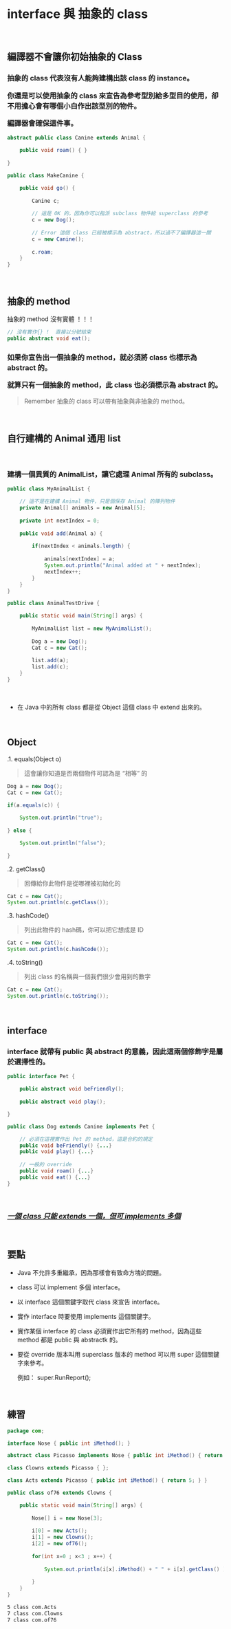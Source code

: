 # interface 與 抽象的 class

<br>

## 編譯器不會讓你初始抽象的 Class

<h3>

抽象的 class 代表沒有人能夠建構出該 class 的 instance。

你還是可以使用抽象的 class 來宣告為參考型別給多型目的使用，卻不用擔心會有哪個小白作出該型別的物件。

編譯器會確保這件事。

</h3>

```java
abstract public class Canine extends Animal {

	public void roam() { }
	
}

public class MakeCanine {

	public void go() {
	
		Canine c;
		
		// 這是 OK 的，因為你可以指派 subclass 物件給 superclass 的參考
		c = new Dog();
		
		// Error 這個 class 已經被標示為 abstract，所以過不了編譯器這一關
		c = new Canine();
		
		c.roam;
	}
}
```

<br>

## 抽象的 method

抽象的 method 沒有實體 ！！！

```java
// 沒有實作{} !  直接以分號結束
public abstract void eat();
```

<h3>

如果你宣告出一個抽象的 method，就必須將 class 也標示為 abstract 的。

就算只有一個抽象的 method，此 class 也必須標示為 abstract 的。

</h3>

> Remember 抽象的 class 可以帶有抽象與非抽象的 method。

<br>

## 自行建構的 Animal 通用 list

<br>

<h3>

建構一個異質的 AnimalList，讓它處理 Animal 所有的 subclass。

</h3>

```java
public class MyAnimalList {

	// 這不是在建構 Animal 物件，只是個保存 Animal 的陣列物件
	private Animal[] animals = new Animal[5];
	
	private int nextIndex = 0;
	
	public void add(Animal a) {
	
		if(nextIndex < animals.length) {
		
			animals[nextIndex] = a;
			System.out.println("Animal added at " + nextIndex);
			nextIndex++;
		}
	}
}

public class AnimalTestDrive {

	public static void main(String[] args) {
	
		MyAnimalList list = new MyAnimalList();
		
		Dog a = new Dog();
		Cat c = new Cat();
		
		list.add(a);
		list.add(c);
	}
}
```

<br>

- 在 Java 中的所有 class 都是從 Object 這個 class 中 extend 出來的。

<br>

## Object

.1. equals(Object o)

> 這會讓你知道是否兩個物件可認為是 “相等” 的

```java
Dog a = new Dog();
Cat c = new Cat();

if(a.equals(c)) {
	
	System.out.println("true");
	
} else {

	System.out.println("false");
	
}
```

.2. getClass()

> 回傳給你此物件是從哪裡被初始化的

```java
Cat c = new Cat();
System.out.println(c.getClass());
```

.3. hashCode()

> 列出此物件的 hash碼，你可以把它想成是 ID

```java
Cat c = new Cat();
System.out.println(c.hashCode());
```

.4. toString()

> 列出 class 的名稱與一個我們很少會用到的數字

```java
Cat c = new Cat();
System.out.println(c.toString());
```

<br>

## interface

<h3>

interface 就帶有 public 與 abstract 的意義，因此這兩個修飾字是屬於選擇性的。

</h3>

```java
public interface Pet {

	public abstract void beFriendly();
	
	public abstract void play();

}

public class Dog extends Canine implements Pet {

	// 必須在這裡實作出 Pet 的 method，這是合約的規定
	public void beFriendly() {...}
	public void play() {...}
	
	// 一般的 override
	public void roam() {...}
	public void eat() {...}
}
```

<br>

<h3>

<u><i>一個 class 只能 extends 一個，但可 implements 多個</i></u>

</h3>

<br>

## 要點

- Java 不允許多重繼承，因為那樣會有致命方塊的問題。
- class 可以 implement 多個 interface。
- 以 interface 這個關鍵字取代 class 來宣告 interface。
- 實作 interface 時要使用 implements 這個關鍵字。
- 實作某個 interface 的 class 必須實作出它所有的 method，因為這些 method 都是 public 與 abstractk 的。
- 要從 override 版本叫用 superclass 版本的 method 可以用 super 這個關鍵字來參考。

	例如： super.RunReport();

<br>

## 練習

```java
package com;

interface Nose { public int iMethod(); }

abstract class Picasso implements Nose { public int iMethod() { return 7; } }

class Clowns extends Picasso { };

class Acts extends Picasso { public int iMethod() { return 5; } }

public class of76 extends Clowns {

	public static void main(String[] args) {
	
		Nose[] i = new Nose[3];
		
		i[0] = new Acts();
		i[1] = new Clowns();
		i[2] = new of76();
		
		for(int x=0 ; x<3 ; x++) {
		
			System.out.println(i[x].iMethod() + " " + i[x].getClass() );
		
		}
	}
}
```

```cmd
5 class com.Acts
7 class com.Clowns
7 class com.of76
```

